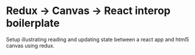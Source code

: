# Redux -> Canvas -> React interop boilerplate

Setup illustrating reading and updating state between a react app and html5 canvas using redux.
